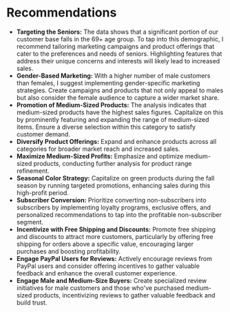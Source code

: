 # Recommendations
- **Targeting the Seniors:** The data shows that a significant portion of our customer base falls in the 69+ age group. To tap into this demographic, I recommend tailoring marketing campaigns and product offerings that cater to the preferences and needs of seniors. Highlighting features that address their unique concerns and interests will likely lead to increased sales.
- **Gender-Based Marketing:** With a higher number of male customers than females, I suggest implementing gender-specific marketing strategies. Create campaigns and products that not only appeal to males but also consider the female audience to capture a wider market share.
- **Promotion of Medium-Sized Products:** The analysis indicates that medium-sized products have the highest sales figures. Capitalize on this by prominently featuring and expanding the range of medium-sized items. Ensure a diverse selection within this category to satisfy customer demand. 
- **Diversify Product Offerings:** Expand and enhance products across all categories for broader market reach and increased sales.
- **Maximize Medium-Sized Profits:** Emphasize and optimize medium-sized products, conducting further analysis for product range refinement.
- **Seasonal Color Strategy:** Capitalize on green products during the fall season by running targeted promotions, enhancing sales during this high-profit period.
- **Subscriber Conversion:** Prioritize converting non-subscribers into subscribers by implementing loyalty programs, exclusive offers, and personalized recommendations to tap into the profitable non-subscriber segment.
- **Incentivize with Free Shipping and Discounts:** Promote free shipping and discounts to attract more customers, particularly by offering free shipping for orders above a specific value, encouraging larger purchases and boosting profitability.
- **Engage PayPal Users for Reviews:** Actively encourage reviews from PayPal users and consider offering incentives to gather valuable feedback and enhance the overall customer experience.
- **Engage Male and Medium-Size Buyers:** Create specialized review initiatives for male customers and those who've purchased medium-sized products, incentivizing reviews to gather valuable feedback and build trust.

